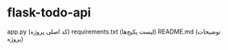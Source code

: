# flask-todo-api
app.py (کد اصلی پروژه)  requirements.txt (لیست پکیج‌ها)  README.md (توضیحات پروژه)
